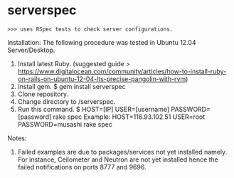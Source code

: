 serverspec
==========
    >>> uses RSpec tests to check server configurations.


Installation:
    The following procedure was tested in Ubuntu 12.04 Server/Desktop.
    
  1. Install latest Ruby. (suggested guide > https://www.digitalocean.com/community/articles/how-to-install-ruby-on-rails-on-ubuntu-12-04-lts-precise-pangolin-with-rvm)
  2. Install gem. $ gem install serverspec
  3. Clone repository.
  4. Change directory to /serverspec.
  5. Run this command. $ HOST=[IP] USER=[username] PASSWORD=[password] rake spec
    Example: HOST=116.93.102.51 USER=root PASSWORD=musashi rake spec
  
Notes:
  1. Failed examples are due to packages/services not yet installed namely. For instance, Ceilometer and Neutron are not yet installed hence the failed notifications on ports 8777 and 9696.
